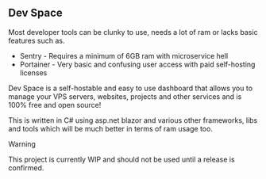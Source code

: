 ## Dev Space
Most developer tools can be clunky to use, needs a lot of ram or lacks basic features such as.
- Sentry - Requires a minimum of 6GB ram with microservice hell
- Portainer - Very basic and confusing user access with paid self-hosting licenses

Dev Space is a self-hostable and easy to use dashboard that allows you to manage your VPS servers, websites, projects and other services and is 100% free and open source!

This is written in C# using asp.net blazor and various other frameworks, libs and tools which will be much better in terms of ram usage too.

> [!WARNING]  
> This project is currently WIP and should not be used until a release is confirmed.
